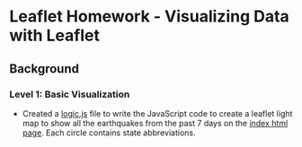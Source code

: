 # Leaflet Homework - Visualizing Data with Leaflet
## Background
### Level 1: Basic Visualization
+ Created a [logic.js](https://github.com/J3N1/UCI_Homework_Hwang/blob/master/16-Leaflet-Challenge/Leaflet-Step-1/static/js/logic.js) file to write the JavaScript code to create a leaflet light map to show all the earthquakes from the past 7 days on the [index html page](https://github.com/J3N1/UCI_Homework_Hwang/blob/master/16-Leaflet-Challenge/Leaflet-Step-1/index.html). Each circle contains state abbreviations.<br>
